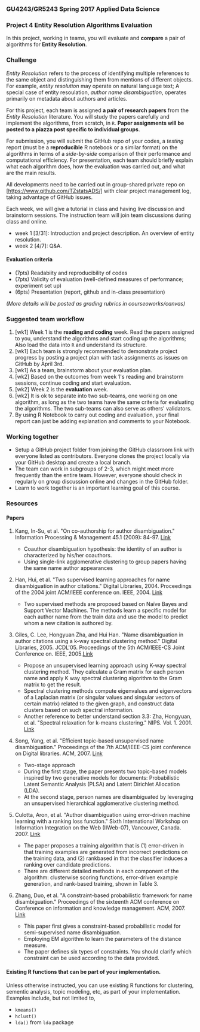### GU4243/GR5243 Spring 2017 Applied Data Science
### Project 4 Entity Resolution Algorithms Evaluation

In this project, working in teams, you will evaluate and **compare** a pair of algorithms for **Entity Resolution**.

### Challenge
*Entity Resolution* refers to the process of identifying multiple references to the same object and distinguishing them from mentions of different objects. 
For example, *entity resolution* may operate on natural language text; A special case of entity resoulation, *author name disambiguation*, operates primarily on metadata about authors and articles.

For this project, each team is assigned **a pair of research papers** from the *Entity Resolution* literature. You will study the papers carefully and implement the algorithms, from scratch, in `R`. **Paper assignments will be posted to a piazza post specific to individual groups**.

For submission, you will submit the GitHub repo of your codes, a *testing* report (must be a **reproducible** R notebook or a similar format) on the algorithms in terms of a *side-by-side* comparison of their performance and computational efficiency. For presentation, each team should briefly explain what each algorithm does, how the evaluation was carried out, and what are the main results. 

All developments need to be carried out in group-shared private repo on [https://www.github.com/TZstatsADS/] with clear project management log, taking advantage of GitHub issues. 

Each week, we will give a tutorial in class and having live discussion and brainstorm sessions. The instruction team will join team discussions during class and online. 

- week 1 [3/31]: Introduction and project description. An overview of entity resolution.
- week 2 [4/7]:  Q&A.

#### Evaluation criteria 

- (7pts) Readabiity and reproducibility of codes
- (7pts) Validity of evaluation (well-defined measures of performance; experiment set up)
- (6pts) Presentation (report, github and in-class presentation)

*(More details will be posted as grading rubrics in courseoworks/canvas)*

### Suggested team workflow
1. [wk1] Week 1 is the **reading and coding** week. Read the papers assigned to you, understand the algorithms and start coding up the algorithms; Also load the data into `R` and understand its structure. 
2. [wk1] Each team is strongly recommended to demonstrate project progress by posting a project plan with task assignments as issues on GitHub by April 3rd. 
4. [wk1] As a team, brainstorm about your evaluation plan.  
5. [wk2] Based on the outcomes from week 1's reading and brainstorm sessions, continue coding and start evaluation. 
6. [wk2] Week 2 is the **evaluation** week. 
7. [wk2] It is ok to separate into two sub-teams, one working on one algorithm, as long as the two teams have the same criteria for evaluating the algorithms. The two sub-teams can also serve as others' validators. 
8. By using R Notebook to carry out coding and evaluation, your final report can just be adding explanation and comments to your Notebook. 

### Working together
- Setup a GitHub project folder from joining the GitHub classroom link with everyone listed as contributors. Everyone clones the project locally via your GitHub desktop and create a local branch. 
- The team can work in subgroups of 2-3, which might meet more frequently than the entire team. However, everyone should check in regularly on group discussion online and changes in the GitHub folder.
- Learn to work together is an important learning goal of this course.   

### Resources

#### Papers

1. Kang, In-Su, et al. "On co-authorship for author disambiguation." Information Processing & Management 45.1 (2009): 84-97. [Link](http://www.sciencedirect.com/science/article/pii/S0306457308000721)
    * Coauthor disambiguation hypothesis: the identity of an author is characterized by his/her coauthors. 
    * Using single-link agglomerative clustering to group papers having the same name author appearances

2. Han, Hui, et al. "Two supervised learning approaches for name disambiguation in author citations." Digital Libraries, 2004. Proceedings of the 2004 joint ACM/IEEE conference on. IEEE, 2004. [Link](https://clgiles.ist.psu.edu/papers/JCDL-2004-author-disambiguation.pdf)
    * Two supervised methods are proposed based on Naïve Bayes and Support Vector Machines. The methods learn a specific model for each author name from the train data and use the model to predict whom a new citation is authored by.

3. Giles, C. Lee, Hongyuan Zha, and Hui Han. "Name disambiguation in author citations using a k-way spectral clustering method." Digital Libraries, 2005. JCDL'05. Proceedings of the 5th ACM/IEEE-CS Joint Conference on. IEEE, 2005.[Link](http://dl.acm.org/citation.cfm?id=1065462)
    * Propose an unsupervised learning approach using K-way spectral clustering method. They calculate a Gram matrix for each person name and apply K way spectral clustering algorithm to the Gram matrix to get the result.
    * Spectral clustering methods compute eigenvalues and eigenvectors of a Laplacian matrix (or singular values and singular vectors of certain matrix) related to the given graph, and construct data clusters based on such spectral information.
    * Another reference to better understand section 3.3: Zha, Hongyuan, et al. "Spectral relaxation for k-means clustering." NIPS. Vol. 1. 2001. [Link](https://papers.nips.cc/paper/1992-spectral-relaxation-for-k-means-clustering.pdf)
    
4. Song, Yang, et al. "Efficient topic-based unsupervised name disambiguation." Proceedings of the 7th ACM/IEEE-CS joint conference on Digital libraries. ACM, 2007. [Link](http://clgiles.ist.psu.edu/papers/JCDL2007-topic_based_name_disambiguation.pdf)
    * Two-stage approach
    * During the first stage, the paper presents two topic-based models inspired by two generative models for documents: Probabilistic Latent Semantic Analysis (PLSA) and Latent Dirichlet Allocation (LDA). 
    * At the second stage, person names are disambiguated by leveraging an unsupervised hierarchical agglomerative clustering method.
    
5. Culotta, Aron, et al. "Author disambiguation using error-driven machine learning with a ranking loss function." Sixth International Workshop on Information Integration on the Web (IIWeb-07), Vancouver, Canada. 2007. [Link](https://people.cs.umass.edu/~mccallum/papers/culotta07author.pdf)
    * The paper proposes a training algorithm that is (1) error-driven in that training examples are generated from incorrect predictions on the training data, and (2) rankbased in that the classifier induces a ranking over candidate predictions.
    * There are different detailed methods in each component of the algorithm: clusterwise scoring functions, error-driven example generation, and rank-based training, shown in Table 3. 

6. Zhang, Duo, et al. "A constraint-based probabilistic framework for name disambiguation." Proceedings of the sixteenth ACM conference on Conference on information and knowledge management. ACM, 2007. [Link](http://dl.acm.org/citation.cfm?id=1321600)
    * This paper first gives a constraint-based probabilistic model for semi-supervised name disambiguation.
    * Employing EM algorithm to learn the parameters of the distance measure.
    * The paper defines six types of constraints. You should clarify which constraint can be used according to the data provided.


#### Existing R functions that can be part of your implementation.

Unless otherwise instructed, you can use existing R functions for clustering, sementic analysis, topic modeling, etc, as part of your implementation. Examples include, but not limited to,

* `kmeans()`
* `hclust()`
* `lda()` from `lda` package
